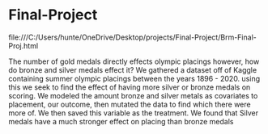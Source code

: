 # Final-Project

file:///C:/Users/hunte/OneDrive/Desktop/projects/Final-Project/Brm-Final-Proj.html

The number of gold medals directly effects olympic placings however, how do bronze and silver medals effect it? We gathered a dataset off of Kaggle containing summer olympic placings between the years 1896 - 2020. using this we seek to find the effect of having more silver or bronze medals on scoring. We modeled the amount bronze and silver metals as covariates to placement, our outcome, then mutated the data to find which there were more of. We then saved this variable as the treatment. We found that Silver medals have a much stronger effect on placing than bronze medals
